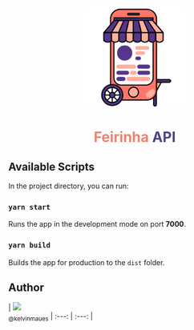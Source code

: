 <div align="center">
  <img width="200px" src="./src/public/feirinha_img.png">
  <h1>
    <span style="color:#ed8473">Feirinha</span> <span style="color:#4d4384">API</span>
  </h1>
</div>

## Available Scripts

In the project directory, you can run:

### `yarn start`

Runs the app in the development mode on port **7000**.<br />

### `yarn build`

Builds the app for production to the `dist` folder.<br />

## Author

| [<img src="https://avatars3.githubusercontent.com/u/11196828?s=460&u=3bb8fac22345e3fac52bc1becc6774ab10c37642&v=4" width=115><br><sub>@kelvinmaues</sub>](https://github.com/kelvinmaues)
| :---: | :---: |